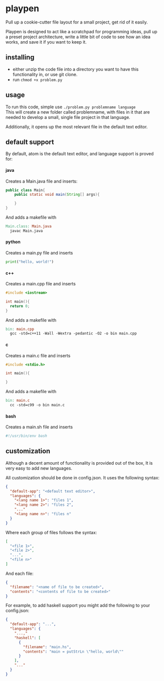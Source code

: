 # playpen
Pull up a cookie-cutter file layout for a small project, get rid of it easily.

Playpen is designed to act like a scratchpad for programming ideas, pull up a preset project architecture, write a little bit of code to see how an idea works, and save it if you want to keep it.

## installing
* either unzip the code file into a directory you want to have this functionality in, or use git clone.
* run ```chmod +x problem.py```

## usage
To run this code, simple use ```./problem.py problemname language```\
This will create a new folder called problemname, with files in it that are needed to develop a small, single file project in that language.

Additionally, it opens up the most relevant file in the default text editor.

## default support
By default, atom is the default text editor, and language support is proved for:

#### java
Creates a Main.java file and inserts:
```java
public class Main{
    public static void main(String[] args){

    }
}
```

And adds a makefile with
```makefile
Main.class: Main.java
  javac Main.java
```

#### python
Creates a main.py file and inserts
```python
print("hello, world!")
```

#### c++
Creates a main.cpp file and inserts
```cpp
#include <iostream>

int main(){
  return 0;
}
```

And adds a makefile with
```makefile
bin: main.cpp
  gcc -std=c++11 -Wall -Wextra -pedantic -O2 -o bin main.cpp
```

#### c
Creates a main.c file and inserts
```c
#include <stdio.h>

int main(){

}
```

And adds a makefile with
```makefile
bin: main.c
  cc -std=c99 -o bin main.c

```

#### bash
Creates a main.sh file and inserts
```bash
#!/usr/bin/env bash
```

## customization
Although a decent amount of functionality is provided out of the box, It is very easy to add new languages.

All customization should be done in config.json. It uses the following syntax:
```json
{
  "default-app": "<default text editor>",
  "languages": {
    "<lang name 1>": "files 1",
    "<lang name 2>": "files 2",
    "..."
    "<lang name n>": "files n"
  }
}
```

Where each group of files follows the syntax:
```json
[
  "<file 1>",
  "<file 2>",
  "...",
  "<file n>"
]
```

And each file:
```json
{
  "filename": "<name of file to be created>",
  "contents": "<contents of file to be created>"
}
```

For example, to add haskell support you might add the following to your config.json:

```json
{
  "default-app": "...",
  "languages": {
    "...,"
    "haskell": [
      {
        "filename": "main.hs",
        "contents": "main = putStrLn \"hello, world\""
      }
    ],
    "..."
  }
}
